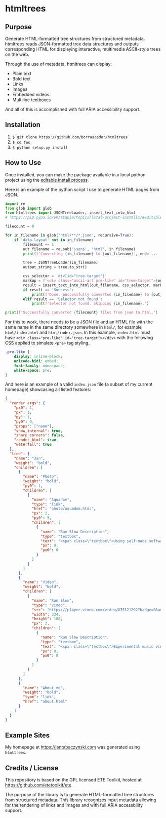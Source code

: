 # htmltrees

## Purpose

Generate HTML-formatted tree structures from structured metadata. htmltrees reads JSON-formatted tree data structures and outputs corresponding HTML for displaying interactive, multimedia ASCII-style trees on the web.

Through the use of metadata, htmltrees can display:

  * Plain text
  * Bold text
  * Links
  * Images
  * Embedded videos
  * Multiline textboxes

And all of this is accomplished with full ARIA accessibility support.

## Installation

  1. `$ git clone https://github.com/borrascador/htmltrees`
  2. `$ cd foo`
  3. `$ python setup.py install`

## How to Use

Once installed, you can make the package available in a local python project using the [editable install process](https://pip.pypa.io/en/stable/topics/local-project-installs/#editable-installs).

Here is an example of the python script I use to generate HTML pages from JSON.

```python
import re
from glob import glob
from htmltrees import JSONTreeLoader, insert_text_into_html
# https://pip.pypa.io/en/stable/topics/local-project-installs/#editable-installs

filecount = 0

for in_filename in glob('html/**/*.json', recursive=True):
    if 'data-layout' not in in_filename:
        filecount += 1
        out_filename = re.sub('json$', 'html', in_filename)
        print(f'Converting {in_filename} to {out_filename}', end='... ')

        tree = JSONTreeLoader(in_filename)
        output_string = tree.to_str()

        css_selector = 'div[id="tree-target"]'
        markup = f'<div class="ascii-art pre-like" id="tree-target">{output_string}</div>'
        result = insert_text_into_html(out_filename, css_selector, markup)
        if result == 'Success':
            print(f'Done. Successfully converted {in_filename} to {out_filename}.')
        elif result == 'Selector not found':
            print(f'Selector not found. Skipping {in_filename}.')

print(f'Successfully converted {filecount} files from json to html.')
```

For this to work, there needs to be a JSON file and an HTML file with the same name in the same directory somewhere in `html/`, for example `html/index.html` and `html/index.json`. In this example, `index.html` must have `<div class="pre-like" id="tree-target"></div>` with the following CSS applied to simulate `<pre>` tag styling.

```css
.pre-like {
    display: inline-block;
    unicode-bidi: embed;
    font-family: monospace;
    white-space: pre;
}
```

And here is an example of a valid `index.json` file (a subset of my current homepage) showcasing all listed features:

```json
{
  "render_args": {
    "px0": 1,
    "px": 1,
    "py": 1,
    "py0": 0,
    "props": ["name"],
    "show_internal": true,
    "sharp_corners": false,
    "render_html": true,
    "waterfall": true
  },
  "tree": {
    "name": "Jan",
    "weight": "bold",
    "children": [
      {
        "name": "Photo",
        "weight": "bold",
        "py0": 1,
        "children": [
          {
            "name": "Aquadom",
            "type": "link",
            "href": "photo/aquadom.html",
            "px": 2,
            "py0": 5,
            "children": [
              {
                "name": "Run Slow Description",
                "type": "textbox",
                "text": "<span class=\"textbox\">Using self-made software I turn videos into \nimages, crystallizing moments frozen in time.\n \nI freeze fish, malls, deserts, marathons.</span>",
                "px": 0,
                "px0": 0
              }
            ]
          }
        ]
      },
      {
        "name": "Video",
        "weight": "bold",
        "children": [
          {
            "name": "Run Slow",
            "type": "vimeo",
            "src": "https://player.vimeo.com/video/875121292?badge=0&amp;autopause=0&amp;player_id=0&amp;app_id=58479",
            "width": 334,
            "height": 188,
            "px": 2,
            "children": [
              {
                "name": "Run Slow Description",
                "type": "textbox",
                "text": "<span class=\"textbox\">Experimental music video filmed at the \n2023 Berlin Marathon and set to music by \nCanadian dream-pop trio, \"Men I Trust\".</span><span aria-hidden=\"true\">\n\n\n\n</span>",
                "px": 0,
                "px0": 0
              }
            ]
          }
        ]
      },
      {
        "name": "About me",
        "weight": "bold",
        "type": "link",
        "href": "about.html"
      }
    ]
  }
}
```

## Example Sites

My homepage at https://jantabaczynski.com was generated using `htmltrees`.

## Credits / License

This repository is based on the GPL licensed ETE Toolkit, hosted at https://github.com/etetoolkit/ete.

The purpose of the library is to generate HTML-formatted tree structures from structured metadata. This library recognizes input metadata allowing for the rendering of links and images and with full ARIA accessbility support.